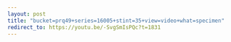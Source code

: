 ```yaml
---
layout: post
title: "bucket=prq49+series=16005+stint=35+view=video+what=specimen"
redirect_to: https://youtu.be/-SvgSmIsPQc?t=1831
---
```

